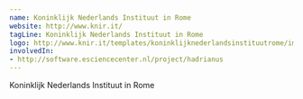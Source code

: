 ```yaml
---
name: Koninklijk Nederlands Instituut in Rome
website: http://www.knir.it/
tagLine: Koninklijk Nederlands Instituut in Rome
logo: http://www.knir.it/templates/koninklijknederlandsinstituutrome/images/logo.png
involvedIn:
- http://software.esciencecenter.nl/project/hadrianus
---
```

Koninklijk Nederlands Instituut in Rome